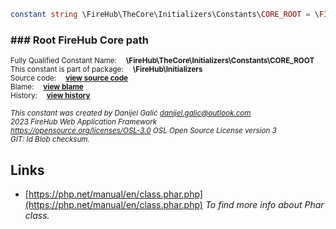 
```php
constant string \FireHub\TheCore\Initializers\Constants\CORE_ROOT = \FIREHUB_CORE_ROOT
```

### ### Root FireHub Core path
<sub>Fully Qualified Constant Name:  **\FireHub\TheCore\Initializers\Constants\CORE_ROOT**</sub><br>
<sub>This constant is part of package:  **\FireHub\Initializers**</sub><br>
<sub>Source code:  **[view source code](https://github.com/The-FireHub-Project/Core/blob/v1.0/src/initializers/constants/paths.php#L36)**</sub><br>
<sub>Blame:  **[view blame](https://github.com/The-FireHub-Project/Core/blame/v1.0/src/initializers/constants/paths.php)**</sub><br>
<sub>History:  **[view history](https://github.com/The-FireHub-Project/Core/commits/v1.0/src/initializers/constants/paths.php)**</sub><br>

<sub>_This constant was created by Danijel Galić <danijel.galic@outlook.com>_</sub><br>
<sub>_2023 FireHub Web Application Framework_</sub><br>
<sub>_<https://opensource.org/licenses/OSL-3.0> OSL Open Source License version 3_</sub><br>
<sub>_GIT: $Id$ Blob checksum._</sub><br>



## Links

* [https://php.net/manual/en/class.phar.php](https://php.net/manual/en/class.phar.php) _To find more info about Phar class._

